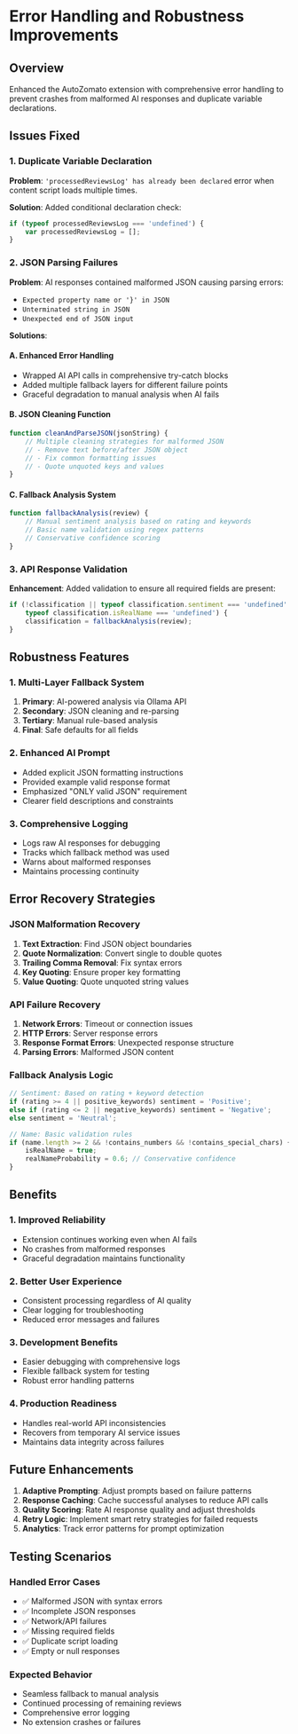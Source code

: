 # Error Handling and Robustness Improvements

## Overview
Enhanced the AutoZomato extension with comprehensive error handling to prevent crashes from malformed AI responses and duplicate variable declarations.

## Issues Fixed

### 1. Duplicate Variable Declaration
**Problem**: `'processedReviewsLog' has already been declared` error when content script loads multiple times.

**Solution**: Added conditional declaration check:
```javascript
if (typeof processedReviewsLog === 'undefined') {
    var processedReviewsLog = [];
}
```

### 2. JSON Parsing Failures
**Problem**: AI responses contained malformed JSON causing parsing errors:
- `Expected property name or '}' in JSON`
- `Unterminated string in JSON`
- `Unexpected end of JSON input`

**Solutions**:

#### A. Enhanced Error Handling
- Wrapped AI API calls in comprehensive try-catch blocks
- Added multiple fallback layers for different failure points
- Graceful degradation to manual analysis when AI fails

#### B. JSON Cleaning Function
```javascript
function cleanAndParseJSON(jsonString) {
    // Multiple cleaning strategies for malformed JSON
    // - Remove text before/after JSON object
    // - Fix common formatting issues
    // - Quote unquoted keys and values
}
```

#### C. Fallback Analysis System
```javascript
function fallbackAnalysis(review) {
    // Manual sentiment analysis based on rating and keywords
    // Basic name validation using regex patterns
    // Conservative confidence scoring
}
```

### 3. API Response Validation
**Enhancement**: Added validation to ensure all required fields are present:
```javascript
if (!classification || typeof classification.sentiment === 'undefined' || 
    typeof classification.isRealName === 'undefined') {
    classification = fallbackAnalysis(review);
}
```

## Robustness Features

### 1. Multi-Layer Fallback System
1. **Primary**: AI-powered analysis via Ollama API
2. **Secondary**: JSON cleaning and re-parsing
3. **Tertiary**: Manual rule-based analysis
4. **Final**: Safe defaults for all fields

### 2. Enhanced AI Prompt
- Added explicit JSON formatting instructions
- Provided example valid response format
- Emphasized "ONLY valid JSON" requirement
- Clearer field descriptions and constraints

### 3. Comprehensive Logging
- Logs raw AI responses for debugging
- Tracks which fallback method was used
- Warns about malformed responses
- Maintains processing continuity

## Error Recovery Strategies

### JSON Malformation Recovery
1. **Text Extraction**: Find JSON object boundaries
2. **Quote Normalization**: Convert single to double quotes
3. **Trailing Comma Removal**: Fix syntax errors
4. **Key Quoting**: Ensure proper key formatting
5. **Value Quoting**: Quote unquoted string values

### API Failure Recovery
1. **Network Errors**: Timeout or connection issues
2. **HTTP Errors**: Server response errors
3. **Response Format Errors**: Unexpected response structure
4. **Parsing Errors**: Malformed JSON content

### Fallback Analysis Logic
```javascript
// Sentiment: Based on rating + keyword detection
if (rating >= 4 || positive_keywords) sentiment = 'Positive';
else if (rating <= 2 || negative_keywords) sentiment = 'Negative';
else sentiment = 'Neutral';

// Name: Basic validation rules
if (name.length >= 2 && !contains_numbers && !contains_special_chars) {
    isRealName = true;
    realNameProbability = 0.6; // Conservative confidence
}
```

## Benefits

### 1. Improved Reliability
- Extension continues working even when AI fails
- No crashes from malformed responses
- Graceful degradation maintains functionality

### 2. Better User Experience
- Consistent processing regardless of AI quality
- Clear logging for troubleshooting
- Reduced error messages and failures

### 3. Development Benefits
- Easier debugging with comprehensive logs
- Flexible fallback system for testing
- Robust error handling patterns

### 4. Production Readiness
- Handles real-world API inconsistencies
- Recovers from temporary AI service issues
- Maintains data integrity across failures

## Future Enhancements

1. **Adaptive Prompting**: Adjust prompts based on failure patterns
2. **Response Caching**: Cache successful analyses to reduce API calls
3. **Quality Scoring**: Rate AI response quality and adjust thresholds
4. **Retry Logic**: Implement smart retry strategies for failed requests
5. **Analytics**: Track error patterns for prompt optimization

## Testing Scenarios

### Handled Error Cases
- ✅ Malformed JSON with syntax errors
- ✅ Incomplete JSON responses
- ✅ Network/API failures
- ✅ Missing required fields
- ✅ Duplicate script loading
- ✅ Empty or null responses

### Expected Behavior
- Seamless fallback to manual analysis
- Continued processing of remaining reviews
- Comprehensive error logging
- No extension crashes or failures
